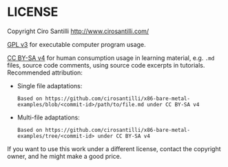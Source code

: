 # LICENSE

Copyright Ciro Santilli <http://www.cirosantilli.com/>

[GPL v3](https://www.gnu.org/licenses/gpl-3.0.txt) for executable computer program usage.

[CC BY-SA v4](https://creativecommons.org/licenses/by-sa/4.0/) for human consumption usage in learning material, e.g. `.md` files, source code comments, using source code excerpts in tutorials. Recommended attribution:

-   Single file adaptations:

        Based on https://github.com/cirosantilli/x86-bare-metal-examples/blob/<commit-id>/path/to/file.md under CC BY-SA v4

-   Multi-file adaptations:

        Based on https://github.com/cirosantilli/x86-bare-metal-examples/tree/<commit-id> under CC BY-SA v4

If you want to use this work under a different license, contact the copyright owner, and he might make a good price.
